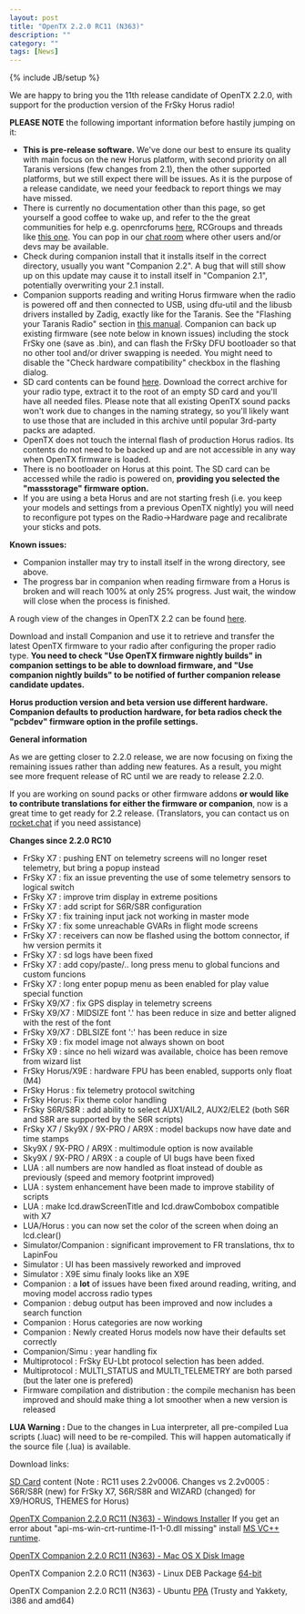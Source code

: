 ```yaml
---
layout: post
title: "OpenTX 2.2.0 RC11 (N363)"
description: ""
category: ""
tags: [News]
---
```

{% include JB/setup %}

We are happy to bring you the 11th release candidate of OpenTX 2.2.0, with support for the production version of the FrSky Horus radio!

**PLEASE NOTE** the following important information before hastily jumping on it:

- **This is pre-release software.** We've done our best to ensure its quality with main focus on the new Horus platform, with second priority on all Taranis versions (few changes from 2.1), then the other supported platforms, but we still expect there will be issues. As it is the purpose of a release candidate, we need your feedback to report things we may have missed.
- There is currently no documentation other than this page, so get yourself a good coffee to wake up, and refer to the the great communities for help e.g. openrcforums [here](http://openrcforums.com/forum/viewtopic.php?f=45&t=9158), RCGroups and threads like [this one](http://www.rcgroups.com/forums/showthread.php?t=2727927). You can pop in our [chat room](http://opentx.rocket.chat) where other users and/or devs may be available.
- Check during companion install that it installs itself in the correct directory, usually you want "Companion 2.2". A bug that will still show up on this update may cause it to install itself in "Companion 2.1", potentially overwriting your 2.1 install.
- Companion supports reading and writing Horus firmware when the radio is powered off  and then connected to USB, using dfu-util and the libusb drivers installed by Zadig, exactly like for the Taranis. See the "Flashing your Taranis Radio" section in [this manual](https://opentx.gitbooks.io/opentx-taranis-manual/content/companion-introduction.html). Companion can back up existing firmware (see note below in known issues) including the stock FrSky one (save as .bin), and can flash the FrSky DFU bootloader so that no other tool and/or driver swapping is needed. You might need to disable the "Check hardware compatibility" checkbox in the flashing dialog.
- SD card contents can be found [here](http://downloads.open-tx.org/2.2/nightly/sdcard/). Download the correct archive for your radio type, extract it to the root of an empty SD card and you'll have all needed files. Please note that all existing OpenTX sound packs won't work due to changes in the naming strategy, so you'll likely want to use those that are included in this archive until popular 3rd-party packs are adapted.
- OpenTX does not touch the internal flash of production Horus radios. Its contents do not need to be backed up and are not accessible in any way when OpenTX firmware is loaded.
- There is no bootloader on Horus at this point. The SD card can be accessed while the radio is powered on, **providing you selected the "massstorage" firmware option.**
- If you are using a beta Horus and are not starting fresh (i.e. you keep your models and settings from a previous OpenTX nightly) you will need to reconfigure pot types on the Radio->Hardware page and recalibrate your sticks and pots.

**Known issues:**

- Companion installer may try to install itself in the wrong directory, see above.
- The progress bar in companion when reading firmware from a Horus is broken and will reach 100% at only 25% progress. Just wait, the window will close when the process is finished.

A rough view of the changes in OpenTX 2.2 can be found [here](https://github.com/opentx/opentx/issues?page=1&q=is%3Aissue+is%3Aclosed+milestone%3A%22OpenTX+2.2.0%22).

Download and install Companion and use it to retrieve and transfer the latest OpenTX firmware to your radio after configuring the proper radio type.
**You need to check "Use OpenTX firmware nightly builds" in companion settings to be able to download firmware, and "Use companion nightly builds" to be notified of further companion release candidate updates.**

**Horus production version and beta version use different hardware. Companion defaults to production hardware, for beta radios check the "pcbdev" firmware option in the profile settings.**

**General information**

As we are getting closer to 2.2.0 release, we are now focusing on fixing the remaining issues rather than adding new features. As a result, you might see more frequent release of RC until we are ready to release 2.2.0.

If you are working on sound packs or other firmware addons **or would like to contribute translations for either the firmware or companion**, now is a great time to get ready for 2.2 release. (Translators, you can contact us on [rocket.chat](https://opentx.rocket.chat/) if you need assistance)

**Changes since 2.2.0 RC10**

- FrSky X7 : pushing ENT on telemetry screens will no longer reset telemetry, but bring a popup instead
- FrSky X7 : fix an issue preventing the use of some telemetry sensors to logical switch
- FrSky X7 : improve trim display in extreme positions
- FrSky X7 : add script for S6R/S8R configuration
- FrSky X7 : fix training input jack not working in master mode
- FrSky X7 : fix some unreachable GVARs in flight mode screens
- FrSky X7 : receivers can now be flashed using the bottom connector, if hw version permits it
- FrSky X7 : sd logs have been fixed
- FrSky X7 : add copy/paste/.. long press menu to global funcions and custom funcions
- FrSky X7 : long enter popup menu as been enabled for play value special function
- FrSky X9/X7 : fix GPS display in telemetry screens
- FrSky X9/X7 : MIDSIZE font '.' has been reduce in size and better aligned with the rest of the font
- FrSky X9/X7 : DBLSIZE font ':' has been reduce in size
- FrSky X9 : fix model image not always shown on boot
- FrSky X9 : since no heli wizard was available, choice has been remove from wizard list
- FrSky Horus/X9E : hardware FPU has been enabled, supports only float (M4)
- FrSky Horus : fix telemetry protocol switching
- FrSky Horus: Fix theme color handling
- FrSky S6R/S8R : add ability to select AUX1/AIL2, AUX2/ELE2 (both S6R and S8R are supported by the S6R scripts)
- FrSky X7 / Sky9X / 9X-PRO / AR9X : model backups now have date and time stamps
- Sky9X / 9X-PRO / AR9X : multimodule option is now available
- Sky9X / 9X-PRO / AR9X : a couple of UI bugs have been fixed
- LUA : all numbers are now handled as float instead of double as previously (speed and memory footprint improved)
- LUA : system enhancement have been made to improve stability of scripts
- LUA : make lcd.drawScreenTitle and lcd.drawCombobox compatible with X7
- LUA/Horus : you can now set the color of the screen when doing an lcd.clear()
- Simulator/Companion : significant improvement to FR translations, thx to LapinFou
- Simulator : UI has been massively reworked and improved
- Simulator : X9E simu finaly looks like an X9E
- Companion : a __lot__ of issues have been fixed around reading, writing, and moving model accross radio types
- Companion : debug output has been improved and now includes a search function
- Companion : Horus categories are now working
- Companion : Newly created Horus models now have their defaults set correctly
- Companion/Simu : year handling fix
- Multiprotocol : FrSky EU-Lbt protocol selection has been added.
- Multiprotocol : MULTI_STATUS and MULTI_TELEMETRY are both parsed (but the later one is prefered)
- Firmware compilation and distribution : the compile mechanisn has been improved and should make thing a lot smoother when a new version is released

**LUA Warning :** Due to the changes in Lua interpreter, all pre-compiled Lua scripts (.luac) will need to be re-compiled. This will happen automatically if the source file (.lua) is available.

Download links:

[SD Card](http://downloads.open-tx.org/2.2/nightly/sdcard/) content (Note : RC11 uses 2.2v0006. Changes vs 2.2v0005 : S6R/S8R (new) for FrSky X7, S6R/S8R and WIZARD (changed) for X9/HORUS, THEMES for Horus)

[OpenTX Companion 2.2.0 RC11 (N363) - Windows Installer](http://downloads.open-tx.org/2.2/nightly/companion/windows/companion-windows-2.2.0N363.exe)
If you get an error about "api-ms-win-crt-runtime-I1-1-0.dll missing" install [MS VC++ runtime](https://support.microsoft.com/en-us/help/2999226/update-for-universal-c-runtime-in-windows).

[OpenTX Companion 2.2.0 RC11 (N363) - Mac OS X Disk Image](http://downloads.open-tx.org/2.2/nightly/companion/macosx/opentx-companion-2.2.0N363.dmg)

OpenTX Companion 2.2.0 RC11 (N363) - Linux DEB Package [64-bit](http://downloads.open-tx.org/2.2/nightly/companion/linux/companion22_2.2.0N363_amd64.deb)

OpenTX Companion 2.2.0 RC11 (N363) - Ubuntu [PPA](https://launchpad.net/~opentx-test/+archive/ubuntu/ppa) (Trusty and Yakkety, i386 and amd64)
